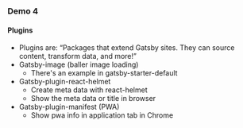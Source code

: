 ### Demo 4
#### Plugins

- Plugins are: “Packages that extend Gatsby sites. They can source content, transform data, and more!”
- Gatsby-image (baller image loading)
    - There's an example in gatsby-starter-default
- Gatsby-plugin-react-helmet
  - Create meta data with react-helmet
  - Show the meta data or title in browser
- Gatsby-plugin-manifest (PWA)
  - Show pwa info in application tab in Chrome
